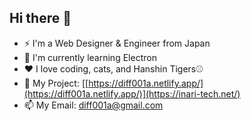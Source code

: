 ## Hi there 👋

- ⚡ I'm a Web Designer & Engineer from Japan
- 🌱 I'm currently learning Electron
- ❤️ I love coding, cats, and Hanshin Tigers⚾️
- 📝 My Project: [[https://diff001a.netlify.app/](https://diff001a.netlify.app/)](https://inari-tech.net/)
- 📫 My Email: diff001a@gmail.com

